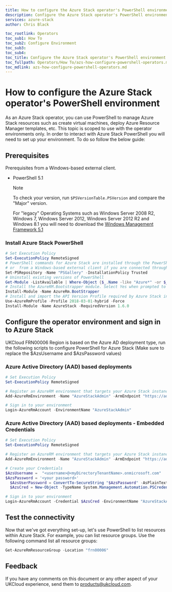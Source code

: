 ```yaml
---
title: How to configure the Azure Stack operator's PowerShell environment for UKCloud | Based on Microsoft Docs
description: Configure the Azure Stack operator's PowerShell environment
services: azure-stack
author: Chris Black

toc_rootlink: Operators
toc_sub1: How To
toc_sub2: Configure Environment
toc_sub3:
toc_sub4:
toc_title: Configure the Azure Stack operator's PowerShell environment
toc_fullpath: Operators/How To/azs-how-configure-powershell-operators.md
toc_mdlink: azs-how-configure-powershell-operators.md
---
```


# How to configure the Azure Stack operator's PowerShell environment

As an Azure Stack operator, you can use PowerShell to manage Azure Stack resources such as create virtual machines, deploy Azure Resource Manager templates,  etc. This topic is scoped to use with the operator environments only. In order to interact with Azure Stack PowerShell you will need to set up your environment. To do so follow the below guide:

## Prerequisites

Prerequisites from a Windows-based external client.

- PowerShell 5.1

    > [!NOTE]
    > To check your version, run `$PSVersionTable.PSVersion` and compare the "Major" version.
    >
    > For "legacy" Operating Systems such as Windows Server 2008 R2, Windows 7, Windows Server 2012, Windows Server 2012 R2 and Windows 8.1 you will need to download the [Windows Management Framework 5.1](https://docs.microsoft.com/en-us/powershell/wmf/5.1/install-configure)

### Install Azure Stack PowerShell

  ```PowerShell
  # Set Execution Policy
  Set-ExecutionPolicy RemoteSigned
  # PowerShell commands for Azure Stack are installed through the PowerShell gallery. To register the PSGallery repository, open an elevated PowerShell session from the development kit
  # or  from a Windows-based external client if you are connected through VPN and run the following command:
  Set-PSRepository -Name "PSGallery" -InstallationPolicy Trusted
  # Uninstall existing versions of PowerShell
  Get-Module -ListAvailable | Where-Object {$_.Name -like "Azure*" -or $_.Name -like "Azs*"} | Uninstall-Module -Force
  # Install the AzureRM.Bootstrapper module. Select Yes when prompted to install NuGet
  Install-Module -Name AzureRm.BootStrapper
  # Install and import the API Version Profile required by Azure Stack into the current PowerShell session.
  Use-AzureRmProfile -Profile 2018-03-01-hybrid -Force
  Install-Module -Name AzureStack -RequiredVersion 1.6.0
  ```

## Configure the operator environment and sign in to Azure Stack

UKCloud FRN00006 Region is based on the Azure AD deployment type, run the following scripts to configure PowerShell for Azure Stack (Make sure to replace the  $AzsUsername and  $AzsPassword values)

### Azure Active Directory (AAD) based deployments

  ```PowerShell
  # Set Execution Policy
  Set-ExecutionPolicy RemoteSigned

  # Register an AzureRM environment that targets your Azure Stack instance
  Add-AzureRmEnvironment -Name "AzureStackAdmin" -ArmEndpoint "https://adminmanagement.frn00006.azure.ukcloud.com"

  # Sign in to your environment
  Login-AzureRmAccount -EnvironmentName "AzureStackAdmin"
  ```

### Azure Active Directory (AAD) based deployments - Embedded Credentials

  ```PowerShell
  # Set Execution Policy
  Set-ExecutionPolicy RemoteSigned

  # Register an AzureRM environment that targets your Azure Stack instance
  Add-AzureRmEnvironment -Name "AzureStackAdmin" -ArmEndpoint "https://adminmanagement.frn00006.azure.ukcloud.com"

  # Create your Credentials
  $AzsUsername =  "<username>@<myDirectoryTenantName>.onmicrosoft.com"
  $AzsPassword = '<your password>'
    $AzsUserPassword = ConvertTo-SecureString "$AzsPassword" -AsPlainText -Force
    $AzsCred = New-Object -TypeName System.Management.Automation.PSCredential -ArgumentList $AzsUsername, $AzsUserPassword

  # Sign in to your environment
  Login-AzureRmAccount -Credential $AzsCred -EnvironmentName "AzureStackAdmin"
  ```

## Test the connectivity

Now that we've got everything set-up, let's use PowerShell to list resources within Azure Stack. For example, you can list resource groups. Use the following command list all resource groups:

```PowerShell
Get-AzureRmResourceGroup -Location "frn00006"
```

## Feedback

If you have any comments on this document or any other aspect of your UKCloud experience, send them to <products@ukcloud.com>.
